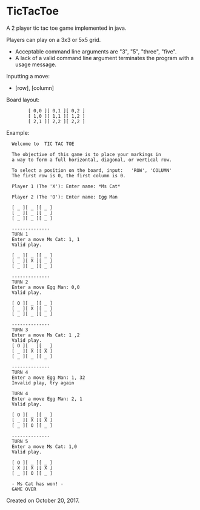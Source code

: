 # TicTacToe
A 2 player tic tac toe game implemented in java.

Players can play on a 3x3 or 5x5 grid.
- Acceptable command line arguments are "3", "5", "three", "five".
- A lack of a valid command line argument terminates the program with a usage message.

Inputting a move:
- [row], [column]

Board layout:

            [ 0,0 ][ 0,1 ][ 0,2 ]
            [ 1,0 ][ 1,1 ][ 1,2 ]
            [ 2,1 ][ 2,2 ][ 2,2 ]

Example:

      Welcome to  TIC TAC TOE 

      The objective of this game is to place your markings in  
      a way to form a full horizontal, diagonal, or vertical row.

      To select a position on the board, input:   'ROW', 'COLUMN' 
      The first row is 0, the first column is 0.

      Player 1 (The 'X'): Enter name: *Ms Cat*

      Player 2 (The 'O'): Enter name: Egg Man

      [ _ ][ _ ][ _ ]
      [ _ ][ _ ][ _ ]
      [ _ ][ _ ][ _ ]

      --------------
      TURN 1
      Enter a move Ms Cat: 1, 1
      Valid play.

      [ _ ][ _ ][ _ ]
      [ _ ][ X ][ _ ]
      [ _ ][ _ ][ _ ]

      --------------
      TURN 2
      Enter a move Egg Man: 0,0
      Valid play.

      [ O ][ _ ][ _ ]
      [ _ ][ X ][ _ ]
      [ _ ][ _ ][ _ ]

      --------------
      TURN 3
      Enter a move Ms Cat: 1 ,2
      Valid play.
      [ O ][ _ ][ _ ]
      [ _ ][ X ][ X ]
      [ _ ][ _ ][ _ ]

      --------------
      TURN 4
      Enter a move Egg Man: 1, 32
      Invalid play, try again

      TURN 4
      Enter a move Egg Man: 2, 1
      Valid play.

      [ O ][ _ ][ _ ]
      [ _ ][ X ][ X ]
      [ _ ][ O ][ _ ]

      --------------
      TURN 5
      Enter a move Ms Cat: 1,0
      Valid play.

      [ O ][ _ ][ _ ]
      [ X ][ X ][ X ]
      [ _ ][ O ][ _ ]

      - Ms Cat has won! -
      GAME OVER
   

Created on October 20, 2017.
